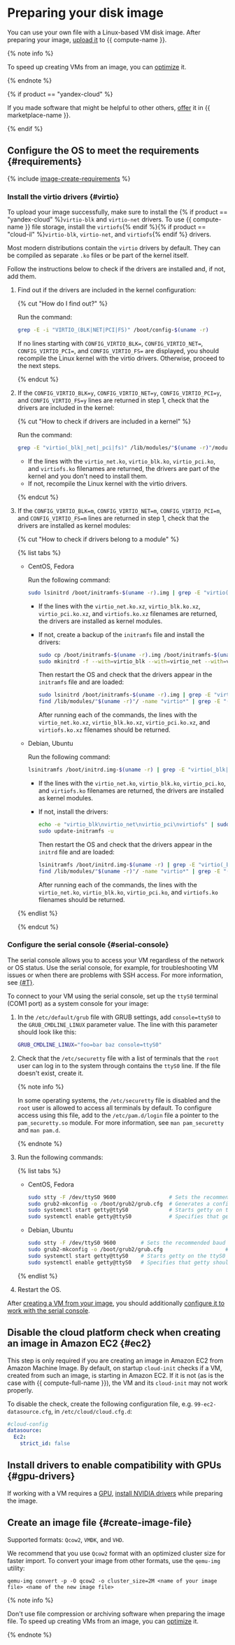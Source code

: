 # Preparing your disk image

You can use your own file with a Linux-based VM disk image. After preparing your image, [upload it](upload.md) to {{ compute-name }}.

{% note info %}

To speed up creating VMs from an image, you can [optimize](../../concepts/image.md#images-optimized-for-deployment) it.

{% endnote %}

{% if product == "yandex-cloud" %}

If you made software that might be helpful to other others, [offer](../../../marketplace/operations/create-product.md) it in {{ marketplace-name }}.

{% endif %}

## Configure the OS to meet the requirements {#requirements}

{% include [image-create-requirements](../../../_includes/compute/image-create-requirements.md) %}

### Install the virtio drivers {#virtio}

To upload your image successfully, make sure to install the {% if product == "yandex-cloud" %}`virtio-blk` and `virtio-net` drivers. To use {{ compute-name }} file storage, install the `virtiofs`{% endif %}{% if product == "cloud-il" %}`virtio-blk`, `virtio-net`, and `virtiofs`{% endif %} drivers.

Most modern distributions contain the `virtio` drivers by default. They can be compiled as separate `.ko` files or be part of the kernel itself.

Follow the instructions below to check if the drivers are installed and, if not, add them.

1. Find out if the drivers are included in the kernel configuration:

   {% cut "How do I find out?" %}

   Run the command:
   ```sh
   grep -E -i "VIRTIO_(BLK|NET|PCI|FS)" /boot/config-$(uname -r)
   ```

   If no lines starting with `CONFIG_VIRTIO_BLK=`, `CONFIG_VIRTIO_NET=`, `CONFIG_VIRTIO_PCI=`, and `CONFIG_VIRTIO_FS=` are displayed, you should recompile the Linux kernel with the virtio drivers. Otherwise, proceed to the next steps.

   {% endcut %}

1. If the `CONFIG_VIRTIO_BLK=y`, `CONFIG_VIRTIO_NET=y`, `CONFIG_VIRTIO_PCI=y`, and `CONFIG_VIRTIO_FS=y` lines are returned in step 1, check that the drivers are included in the kernel:

   {% cut "How to check if drivers are included in a kernel" %}

   Run the command:
   ```sh
   grep -E "virtio(_blk|_net|_pci|fs)" /lib/modules/"$(uname -r)"/modules.builtin
   ```

   * If the lines with the `virtio_net.ko`, `virtio_blk.ko`, `virtio_pci.ko`, and `virtiofs.ko` filenames are returned, the drivers are part of the kernel and you don't need to install them.
   * If not, recompile the Linux kernel with the virtio drivers.

   {% endcut %}

1. If the `CONFIG_VIRTIO_BLK=m`, `CONFIG_VIRTIO_NET=m`, `CONFIG_VIRTIO_PCI=m`, and `CONFIG_VIRTIO_FS=m` lines are returned in step 1, check that the drivers are installed as kernel modules:

   {% cut "How to check if drivers belong to a module" %}

   {% list tabs %}

   - CentOS, Fedora

      Run the following command:

      ```sh
      sudo lsinitrd /boot/initramfs-$(uname -r).img | grep -E "virtio(_blk|_net|_pci|fs)"
      ```

      * If the lines with the `virtio_net.ko.xz`, `virtio_blk.ko.xz`, `virtio_pci.ko.xz`, and `virtiofs.ko.xz` filenames are returned, the drivers are installed as kernel modules.
      * If not, create a backup of the `initramfs` file and install the drivers:

         ```sh
         sudo cp /boot/initramfs-$(uname -r).img /boot/initramfs-$(uname -r).img.bak
         sudo mkinitrd -f --with=virtio_blk --with=virtio_net --with=virtio_pci --with=virtiofs /boot/initramfs-$(uname -r).img $(uname -r)
         ```

         Then restart the OS and check that the drivers appear in the `initramfs` file and are loaded:

         ```sh
         sudo lsinitrd /boot/initramfs-$(uname -r).img | grep -E "virtio(_blk|_net|_pci|fs)"
         find /lib/modules/"$(uname -r)"/ -name "virtio*" | grep -E "(blk|net|pci|fs)"
         ```

         After running each of the commands, the lines with the `virtio_net.ko.xz`, `virtio_blk.ko.xz`, `virtio_pci.ko.xz`, and `virtiofs.ko.xz` filenames should be returned.

   - Debian, Ubuntu

      Run the following command:

      ```sh
      lsinitramfs /boot/initrd.img-$(uname -r) | grep -E "virtio(_blk|_net|_pci|fs)"
      ```

      * If the lines with the `virtio_net.ko`, `virtio_blk.ko`, `virtio_pci.ko`, and `virtiofs.ko` filenames are returned, the drivers are installed as kernel modules.
      * If not, install the drivers:

         ```sh
         echo -e "virtio_blk\nvirtio_net\nvirtio_pci\nvirtiofs" | sudo tee -a /etc/initramfs-tools/modules
         sudo update-initramfs -u
         ```

         Then restart the OS and check that the drivers appear in the `initrd` file and are loaded:

         ```sh
         lsinitramfs /boot/initrd.img-$(uname -r) | grep -E "virtio(_blk|_net|_pci|fs)"
         find /lib/modules/"$(uname -r)"/ -name "virtio*" | grep -E "(blk|net|pci|fs)"
         ```

         After running each of the commands, the lines with the `virtio_net.ko`, `virtio_blk.ko`, `virtio_pci.ko`, and `virtiofs.ko` filenames should be returned.

   {% endlist %}

   {% endcut %}

### Configure the serial console {#serial-console}

The serial console allows you to access your VM regardless of the network or OS status. Use the serial console, for example, for troubleshooting VM issues or when there are problems with SSH access. For more information, see [{#T}](../serial-console/index.md).

To connect to your VM using the serial console, set up the `ttyS0` terminal (COM1 port) as a system console for your image:

1. In the `/etc/default/grub` file with GRUB settings, add `console=ttyS0` to the `GRUB_CMDLINE_LINUX` parameter value. The line with this parameter should look like this:

   ```sh
   GRUB_CMDLINE_LINUX="foo=bar baz console=ttyS0"
   ```

1. Check that the `/etc/securetty` file with a list of terminals that the `root` user can log in to the system through contains the `ttyS0` line. If the file doesn't exist, create it.

   {% note info %}

   In some operating systems, the `/etc/securetty` file is disabled and the `root` user is allowed to access all terminals by default. To configure access using this file, add to the `/etc/pam.d/login` file a pointer to the `pam_securetty.so` module. For more information, see `man pam_securetty` and `man pam.d`.

   {% endnote %}

1. Run the following commands:

   {% list tabs %}

   - CentOS, Fedora

      ```sh
      sudo stty -F /dev/ttyS0 9600                 # Sets the recommended baud rate for the ttyS0 terminal at 9600
      sudo grub2-mkconfig -o /boot/grub2/grub.cfg  # Generates a configuration file for GRUB
      sudo systemctl start getty@ttyS0             # Starts getty on the ttyS0 terminal
      sudo systemctl enable getty@ttyS0            # Specifies that getty should be run every time the OS is started
      ```

   - Debian, Ubuntu

      ```sh
      sudo stty -F /dev/ttyS0 9600        # Sets the recommended baud rate for the ttyS0 terminal at 9600
      sudo grub2-mkconfig -o /boot/grub2/grub.cfg                    # Generates a configuration file for GRUB
      sudo systemctl start getty@ttyS0    # Starts getty on the ttyS0 terminal
      sudo systemctl enable getty@ttyS0   # Specifies that getty should be run every time the OS is started
      ```

   {% endlist %}

1. Restart the OS.

After [creating a VM from your image](upload.md#create-vm-from-user-image), you should additionally [configure it to work with the serial console](../serial-console/index.md).

## Disable the cloud platform check when creating an image in Amazon EC2 {#ec2}

This step is only required if you are creating an image in Amazon EC2 from Amazon Machine Image. By default, on startup `cloud-init` checks if a VM, created from such an image, is starting in Amazon EC2. If it is not (as is the case with {{ compute-full-name }}), the VM and its `cloud-init` may not work properly.

To disable the check, create the following configuration file, e.g. `99-ec2-datasource.cfg`, in `/etc/cloud/cloud.cfg.d`:

```yaml
#cloud-config
datasource:
  Ec2:
    strict_id: false
```

## Install drivers to enable compatibility with GPUs {#gpu-drivers}

If working with a VM requires a [GPU](../../concepts/gpus.md), [install NVIDIA drivers](../vm-operate/install-nvidia-drivers.md) while preparing the image.

## Create an image file {#create-image-file}

Supported formats: `Qcow2`, `VMDK`, and `VHD`.

We recommend that you use `Qcow2` format with an optimized cluster size for faster import. To convert your image from other formats, use the `qemu-img` utility:

```
qemu-img convert -p -O qcow2 -o cluster_size=2M <name of your image file> <name of the new image file>
```

{% note info %}

Don't use file compression or archiving software when preparing the image file. To speed up creating VMs from an image, you can [optimize](../../concepts/image.md#images-optimized-for-deployment) it.

{% endnote %}
